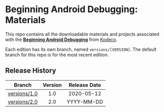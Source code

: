 # Beginning Android Debugging: Materials

This repo contains all the downloadable materials and projects associated with the **[Beginning Android Debugging](https://www.kodeco.com/library)** from [Kodeco](https://www.kodeco.com).

Each edition has its own branch, named `versions/[VERSION]`. The default branch for this repo is for the most recent edition.

## Release History

| Branch                                                                                 | Version | Release Date |
| -------------------------------------------------------------------------------------- |:-------:|:------------:|
| [versions/1.0](https://github.com/kodecocodes/video-bad-materials/tree/versions/1.0) | 1.0     | 2020-05-12   |
| [versions/2.0](https://github.com/kodecocodes/video-bad-materials/tree/versions/2.0) | 2.0     | YYYY-MM-DD   |